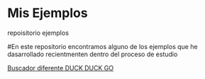 # Mis Ejemplos
repoisitorio ejemplos 

#En este repositorio encontramos alguno de los ejemplos que he dasarrollado recientmenten dentro del proceso de estudio

[Buscador diferente DUCK DUCK GO](https://duckduckgo.com/)

